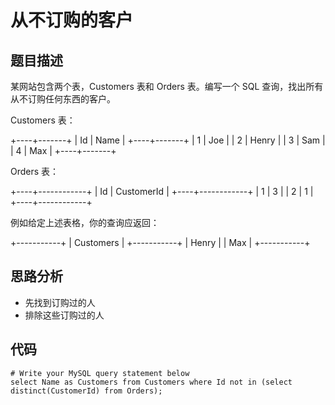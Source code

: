 # 从不订购的客户

## 题目描述
某网站包含两个表，Customers 表和 Orders 表。编写一个 SQL 查询，找出所有从不订购任何东西的客户。

Customers 表：

+----+-------+
| Id | Name  |
+----+-------+
| 1  | Joe   |
| 2  | Henry |
| 3  | Sam   |
| 4  | Max   |
+----+-------+

Orders 表：

+----+------------+
| Id | CustomerId |
+----+------------+
| 1  | 3          |
| 2  | 1          |
+----+------------+

例如给定上述表格，你的查询应返回：

+-----------+
| Customers |
+-----------+
| Henry     |
| Max       |
+-----------+

## 思路分析
- 先找到订购过的人
- 排除这些订购过的人

## 代码

```
# Write your MySQL query statement below
select Name as Customers from Customers where Id not in (select distinct(CustomerId) from Orders);
```